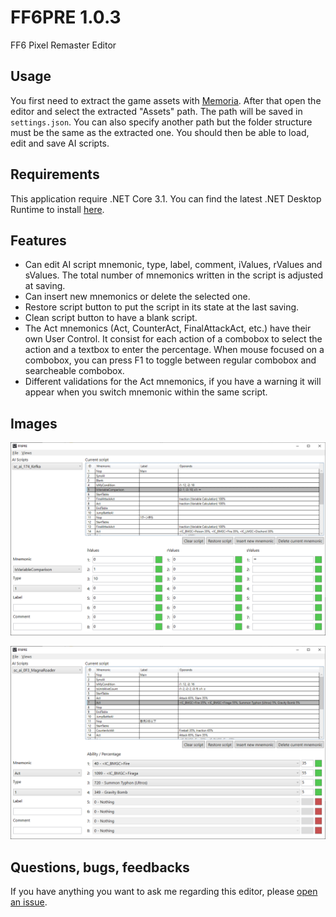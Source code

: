 # FF6PRE 1.0.3
FF6 Pixel Remaster Editor

## Usage
You first need to extract the game assets with [Memoria](https://github.com/Albeoris/Memoria.FFPR). After that open the editor and select the extracted "Assets" path. The path will be saved in `settings.json`. You can also specify another path but the folder structure must be the same as the extracted one. You should then be able to load, edit and save AI scripts.

## Requirements
This application require .NET Core 3.1. You can find the latest .NET Desktop Runtime to install [here](https://dotnet.microsoft.com/en-us/download/dotnet/3.1).

## Features
- Can edit AI script mnemonic, type, label, comment, iValues, rValues and sValues. The total number of mnemonics written in the script is adjusted at saving.
- Can insert new mnemonics or delete the selected one.
- Restore script button to put the script in its state at the last saving.
- Clean script button to have a blank script.
- The Act mnemonics (Act, CounterAct, FinalAttackAct, etc.) have their own User Control. It consist for each action of a combobox to select the action and a textbox to enter the percentage. When mouse focused on a combobox, you can press F1 to toggle between regular combobox and searcheable combobox.
- Different validations for the Act mnemonics, if you have a warning it will appear when you switch mnemonic within the same script.

## Images
![AI Editor 1](/images/screenshot1.png)

![AI Editor 2](/images/screenshot2.png)

## Questions, bugs, feedbacks
If you have anything you want to ask me regarding this editor, please [open an issue](https://github.com/madsiur/FF6PRE/issues).
